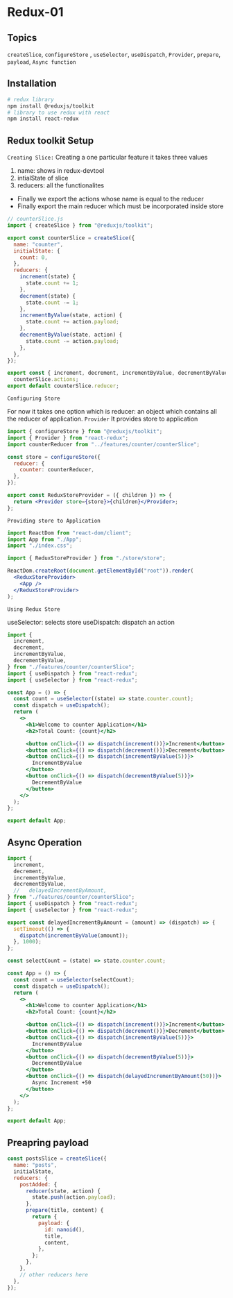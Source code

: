 # Redux-01

## Topics

`createSlice`, `configureStore` , `useSelector`, `useDispatch`, `Provider`, `prepare`, `payload`, `Async function`

## Installation

```bash
# redux library
npm install @reduxjs/toolkit
# library to use redux with react
npm install react-redux
```

## Redux toolkit Setup

`Creating Slice:`
Creating a one particular feature it takes three values

1. name: shows in redux-devtool
2. intialState of slice
3. reducers: all the functionalites

- Finally we export the actions whose name is equal to the reducer
- Finally export the main reducer which must be incorporated inside store

```jsx
// counterSlice.js
import { createSlice } from "@reduxjs/toolkit";

export const counterSlice = createSlice({
  name: "counter",
  initialState: {
    count: 0,
  },
  reducers: {
    increment(state) {
      state.count += 1;
    },
    decrement(state) {
      state.count -= 1;
    },
    incrementByValue(state, action) {
      state.count += action.payload;
    },
    decrementByValue(state, action) {
      state.count -= action.payload;
    },
  },
});

export const { increment, decrement, incrementByValue, decrementByValue } =
  counterSlice.actions;
export default counterSlice.reducer;
```

`Configuring Store`

For now it takes one option which is reducer: an object which contains all the reducer of application.
`Provider` It provides store to application

```jsx
import { configureStore } from "@reduxjs/toolkit";
import { Provider } from "react-redux";
import counterReducer from "../features/counter/counterSlice";

const store = configureStore({
  reducer: {
    counter: counterReducer,
  },
});

export const ReduxStoreProvider = ({ children }) => {
  return <Provider store={store}>{children}</Provider>;
};
```

`Providing store to Application`

```jsx
import ReactDom from "react-dom/client";
import App from "./App";
import "./index.css";

import { ReduxStoreProvider } from "./store/store";

ReactDom.createRoot(document.getElementById("root")).render(
  <ReduxStoreProvider>
    <App />
  </ReduxStoreProvider>
);
```

`Using Redux Store`

useSelector: selects store
useDispatch: dispatch an action

```jsx
import {
  increment,
  decrement,
  incrementByValue,
  decrementByValue,
} from "./features/counter/counterSlice";
import { useDispatch } from "react-redux";
import { useSelector } from "react-redux";

const App = () => {
  const count = useSelector((state) => state.counter.count);
  const dispatch = useDispatch();
  return (
    <>
      <h1>Welcome to counter Application</h1>
      <h2>Total Count: {count}</h2>

      <button onClick={() => dispatch(increment())}>Increment</button>
      <button onClick={() => dispatch(decrement())}>Decrement</button>
      <button onClick={() => dispatch(incrementByValue(5))}>
        IncrementByValue
      </button>
      <button onClick={() => dispatch(decrementByValue(5))}>
        DecrementByValue
      </button>
    </>
  );
};

export default App;
```

## Async Operation

```jsx
import {
  increment,
  decrement,
  incrementByValue,
  decrementByValue,
  //   delayedIncrementByAmount,
} from "./features/counter/counterSlice";
import { useDispatch } from "react-redux";
import { useSelector } from "react-redux";

export const delayedIncrementByAmount = (amount) => (dispatch) => {
  setTimeout(() => {
    dispatch(incrementByValue(amount));
  }, 1000);
};

const selectCount = (state) => state.counter.count;

const App = () => {
  const count = useSelector(selectCount);
  const dispatch = useDispatch();
  return (
    <>
      <h1>Welcome to counter Application</h1>
      <h2>Total Count: {count}</h2>

      <button onClick={() => dispatch(increment())}>Increment</button>
      <button onClick={() => dispatch(decrement())}>Decrement</button>
      <button onClick={() => dispatch(incrementByValue(5))}>
        IncrementByValue
      </button>
      <button onClick={() => dispatch(decrementByValue(5))}>
        DecrementByValue
      </button>
      <button onClick={() => dispatch(delayedIncrementByAmount(50))}>
        Async Increment +50
      </button>
    </>
  );
};

export default App;
```

## Preapring payload

```jsx
const postsSlice = createSlice({
  name: "posts",
  initialState,
  reducers: {
    postAdded: {
      reducer(state, action) {
        state.push(action.payload);
      },
      prepare(title, content) {
        return {
          payload: {
            id: nanoid(),
            title,
            content,
          },
        };
      },
    },
    // other reducers here
  },
});
```
